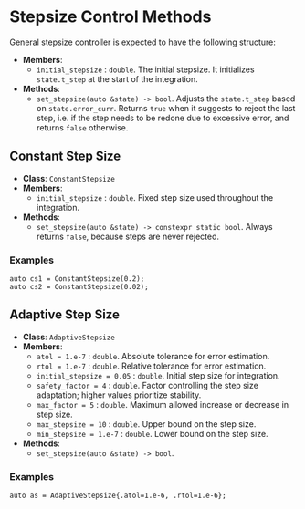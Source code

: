 # Stepsize Control Methods

General stepsize controller is expected to have the following structure:
- **Members**:
  - `initial_stepsize` : `double`. The initial stepsize. It initializes `state.t_step` at the start of the integration.
- **Methods**:
  - `set_stepsize(auto &state) -> bool`. Adjusts the `state.t_step` based on `state.error_curr`. Returns `true` when it suggests to reject the last step, i.e. if the step needs to be redone due to excessive error, and returns `false` otherwise.

## Constant Step Size

- **Class**: `ConstantStepsize`
- **Members**:
  - `initial_stepsize` : `double`. Fixed step size used throughout the integration.
- **Methods**:
  - `set_stepsize(auto &state) -> constexpr static bool`. Always returns `false`, because steps are never rejected.

### Examples
```
auto cs1 = ConstantStepsize(0.2);
auto cs2 = ConstantStepsize(0.02);
```

## Adaptive Step Size

- **Class**: `AdaptiveStepsize`
- **Members**:
  - `atol = 1.e-7` : `double`. Absolute tolerance for error estimation.
  - `rtol = 1.e-7` : `double`. Relative tolerance for error estimation.
  - `initial_stepsize = 0.05` : `double`. Initial step size for integration.
  - `safety_factor = 4` : `double`. Factor controlling the step size adaptation; higher values prioritize stability.
  - `max_factor = 5` : `double`. Maximum allowed increase or decrease in step size.
  - `max_stepsize = 10` : `double`. Upper bound on the step size.
  - `min_stepsize = 1.e-7` : `double`. Lower bound on the step size.
- **Methods**:
  - `set_stepsize(auto &state) -> bool`. 

### Examples
```
auto as = AdaptiveStepsize{.atol=1.e-6, .rtol=1.e-6};
```
